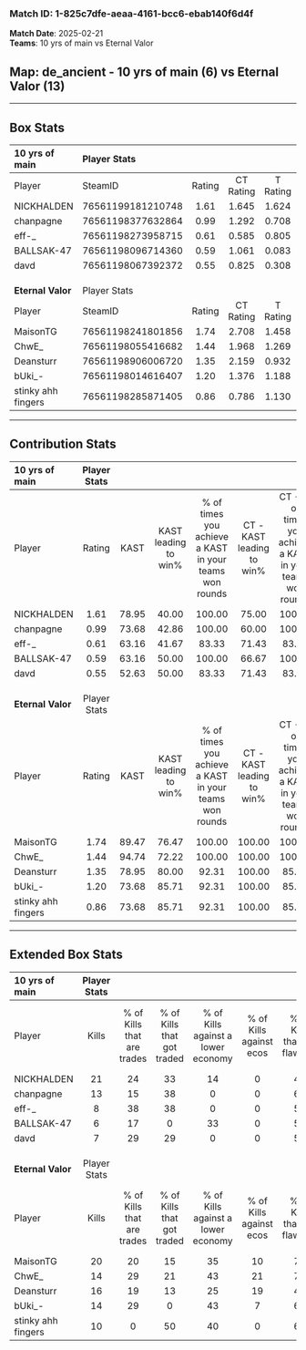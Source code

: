 ### Match ID: 1-825c7dfe-aeaa-4161-bcc6-ebab140f6d4f  
**Match Date**: 2025-02-21  
**Teams**: 10 yrs of main vs Eternal Valor  

## **Map**: de_ancient - 10 yrs of main (6) vs Eternal Valor (13)  
---  

## Box Stats  

| **10 yrs of main** | Player Stats      |        |           |          |       |       |       |         |        |      |     |
| :- | :- | :-: | :-: | :-: | :-: | :-: | :-: | :-: | :-: | :-: | :-: |
| Player             | SteamID           | Rating | CT Rating | T Rating | KAST  |  ADR  | Kills | Assists | Deaths | K/D  | HS% |
| NICKHALDEN         | 76561199181210748 |  1.61  |   1.645   |  1.624   | 78.95 | 103.7 |  21   |    4    |   12   | 1.75 | 47  |
| chanpagne          | 76561198377632864 |  0.99  |   1.292   |  0.708   | 73.68 | 71.8  |  13   |    4    |   16   | 0.81 | 76  |
| eff-_              | 76561198273958715 |  0.61  |   0.585   |  0.805   | 63.16 | 50.6  |   8   |    2    |   16   | 0.50 | 62  |
| BALLSAK-47         | 76561198096714360 |  0.59  |   1.061   |  0.083   | 63.16 | 48.2  |   6   |    6    |   14   | 0.43 | 33  |
| davd               | 76561198067392372 |  0.55  |   0.825   |  0.308   | 52.63 | 66.9  |   7   |    4    |   16   | 0.44 | 42  |
|                    |                   |        |           |          |       |       |       |         |        |      |     |
|                    |                   |        |           |          |       |       |       |         |        |      |     |
|                    |                   |        |           |          |       |       |       |         |        |      |     |
| **Eternal Valor**  | Player Stats      |        |           |          |       |       |       |         |        |      |     |
| Player             | SteamID           | Rating | CT Rating | T Rating | KAST  |  ADR  | Kills | Assists | Deaths | K/D  | HS% |
| MaisonTG           | 76561198241801856 |  1.74  |   2.708   |  1.458   | 89.47 | 124.3 |  20   |   10    |   12   | 1.67 | 55  |
| ChwE_              | 76561198055416682 |  1.44  |   1.968   |  1.269   | 94.74 | 87.0  |  14   |    5    |   9    | 1.56 | 50  |
| Deansturr          | 76561198906006720 |  1.35  |   2.159   |  0.932   | 78.95 | 77.2  |  16   |    4    |   10   | 1.60 | 50  |
| bUki_-             | 76561198014616407 |  1.20  |   1.376   |  1.188   | 73.68 | 57.4  |  14   |    1    |   8    | 1.75 | 57  |
| stinky ahh fingers | 76561198285871405 |  0.86  |   0.786   |  1.130   | 73.68 | 76.3  |  10   |    2    |   16   | 0.63 | 60  |
---  

## Contribution Stats  

| **10 yrs of main** | Player Stats |       |                      |                                                        |                           |                                                             |                          |                                                            |
| :- | :-: | :-: | :-: | :-: | :-: | :-: | :-: | :-: |
| Player             |    Rating    | KAST  | KAST leading to win% | % of times you achieve a KAST in your teams won rounds | CT - KAST leading to win% | CT - % of times you achieve a KAST in your teams won rounds | T - KAST leading to win% | T - % of times you achieve a KAST in your teams won rounds |
| NICKHALDEN         |     1.61     | 78.95 |        40.00         |                         100.00                         |           75.00           |                           100.00                            |           0.00           |                            0.00                            |
| chanpagne          |     0.99     | 73.68 |        42.86         |                         100.00                         |           60.00           |                           100.00                            |           0.00           |                            0.00                            |
| eff-_              |     0.61     | 63.16 |        41.67         |                         83.33                          |           71.43           |                            83.33                            |           0.00           |                            0.00                            |
| BALLSAK-47         |     0.59     | 63.16 |        50.00         |                         100.00                         |           66.67           |                           100.00                            |           0.00           |                            0.00                            |
| davd               |     0.55     | 52.63 |        50.00         |                         83.33                          |           71.43           |                            83.33                            |           0.00           |                            0.00                            |
|                    |              |       |                      |                                                        |                           |                                                             |                          |                                                            |
|                    |              |       |                      |                                                        |                           |                                                             |                          |                                                            |
|                    |              |       |                      |                                                        |                           |                                                             |                          |                                                            |
| **Eternal Valor**  | Player Stats |       |                      |                                                        |                           |                                                             |                          |                                                            |
| Player             |    Rating    | KAST  | KAST leading to win% | % of times you achieve a KAST in your teams won rounds | CT - KAST leading to win% | CT - % of times you achieve a KAST in your teams won rounds | T - KAST leading to win% | T - % of times you achieve a KAST in your teams won rounds |
| MaisonTG           |     1.74     | 89.47 |        76.47         |                         100.00                         |          100.00           |                           100.00                            |          60.00           |                           100.00                           |
| ChwE_              |     1.44     | 94.74 |        72.22         |                         100.00                         |          100.00           |                           100.00                            |          54.55           |                           100.00                           |
| Deansturr          |     1.35     | 78.95 |        80.00         |                         92.31                          |          100.00           |                            85.71                            |          66.67           |                           100.00                           |
| bUki_-             |     1.20     | 73.68 |        85.71         |                         92.31                          |          100.00           |                            85.71                            |          75.00           |                           100.00                           |
| stinky ahh fingers |     0.86     | 73.68 |        85.71         |                         92.31                          |          100.00           |                            85.71                            |          75.00           |                           100.00                           |
---  

## Extended Box Stats  

| **10 yrs of main** | Player Stats |                            |                            |                                    |                         |                              |                                 |        |                             |                                     |                          |                               |                            |
| :- | :-: | :-: | :-: | :-: | :-: | :-: | :-: | :-: | :-: | :-: | :-: | :-: | :-: |
| Player             |    Kills     | % of Kills that are trades | % of Kills that got traded | % of Kills against a lower economy | % of Kills against ecos | % of Kills that are flawless | % of Kills that are close duels | Deaths | % of Deaths that get traded | % of Deaths against a lower economy | % of Deaths against ecos | % of Deaths that are flawless | % of Deaths that are close |
| NICKHALDEN         |      21      |             24             |             33             |                 14                 |            0            |              43              |               14                |   12   |              8              |                  0                  |            0             |              67               |             0              |
| chanpagne          |      13      |             15             |             38             |                 0                  |            0            |              69              |                8                |   16   |             19              |                  0                  |            0             |              75               |             6              |
| eff-_              |      8       |             38             |             38             |                 0                  |            0            |              50              |               38                |   16   |             13              |                  0                  |            0             |              56               |             0              |
| BALLSAK-47         |      6       |             17             |             0              |                 33                 |            0            |              50              |                0                |   14   |             29              |                  0                  |            0             |              57               |             7              |
| davd               |      7       |             29             |             29             |                 0                  |            0            |              57              |                0                |   16   |             19              |                  0                  |            0             |              63               |             25             |
|                    |              |                            |                            |                                    |                         |                              |                                 |        |                             |                                     |                          |                               |                            |
|                    |              |                            |                            |                                    |                         |                              |                                 |        |                             |                                     |                          |                               |                            |
|                    |              |                            |                            |                                    |                         |                              |                                 |        |                             |                                     |                          |                               |                            |
| **Eternal Valor**  | Player Stats |                            |                            |                                    |                         |                              |                                 |        |                             |                                     |                          |                               |                            |
| Player             |    Kills     | % of Kills that are trades | % of Kills that got traded | % of Kills against a lower economy | % of Kills against ecos | % of Kills that are flawless | % of Kills that are close duels | Deaths | % of Deaths that get traded | % of Deaths against a lower economy | % of Deaths against ecos | % of Deaths that are flawless | % of Deaths that are close |
| MaisonTG           |      20      |             20             |             15             |                 35                 |           10            |              75              |               10                |   12   |             50              |                 25                  |            8             |              25               |             25             |
| ChwE_              |      14      |             29             |             21             |                 43                 |           21            |              71              |                7                |   9    |             33              |                 11                  |            11            |              44               |             11             |
| Deansturr          |      16      |             19             |             13             |                 25                 |           19            |              44              |                0                |   10   |             10              |                 20                  |            0             |              70               |             10             |
| bUki_-             |      14      |             29             |             0              |                 43                 |            7            |              64              |               14                |   8    |             25              |                 13                  |            13            |              75               |             0              |
| stinky ahh fingers |      10      |             0              |             50             |                 40                 |            0            |              60              |               10                |   16   |             31              |                 38                  |            13            |              56               |             13             |
